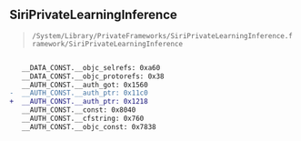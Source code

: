 ## SiriPrivateLearningInference

> `/System/Library/PrivateFrameworks/SiriPrivateLearningInference.framework/SiriPrivateLearningInference`

```diff

   __DATA_CONST.__objc_selrefs: 0xa60
   __DATA_CONST.__objc_protorefs: 0x38
   __AUTH_CONST.__auth_got: 0x1560
-  __AUTH_CONST.__auth_ptr: 0x11c0
+  __AUTH_CONST.__auth_ptr: 0x1218
   __AUTH_CONST.__const: 0x8040
   __AUTH_CONST.__cfstring: 0x760
   __AUTH_CONST.__objc_const: 0x7838

```

